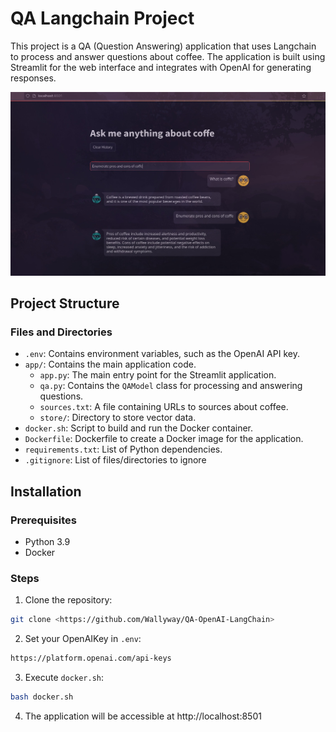 # QA Langchain Project

This project is a QA (Question Answering) application that uses Langchain to process and answer questions about coffee. The application is built using Streamlit for the web interface and integrates with OpenAI for generating responses.


![alt text](img.jpeg)

## Project Structure

### Files and Directories

- `.env`: Contains environment variables, such as the OpenAI API key.
- `app/`: Contains the main application code.
  - `app.py`: The main entry point for the Streamlit application.
  - `qa.py`: Contains the `QAModel` class for processing and answering questions.
  - `sources.txt`: A file containing URLs to sources about coffee.
  - `store/`: Directory to store vector data.
- `docker.sh`: Script to build and run the Docker container.
- `Dockerfile`: Dockerfile to create a Docker image for the application.
- `requirements.txt`: List of Python dependencies.
- `.gitignore`: List of files/directories to ignore

## Installation

### Prerequisites

- Python 3.9
- Docker

### Steps

1. Clone the repository:

```sh
git clone <https://github.com/Wallyway/QA-OpenAI-LangChain>
```

2. Set your OpenAIKey in `.env`:

```sh
https://platform.openai.com/api-keys
```

3. Execute `docker.sh`:

```sh
bash docker.sh
```

4. The application will be accessible at http://localhost:8501


